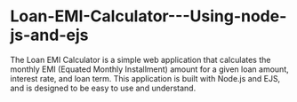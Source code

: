 # Loan-EMI-Calculator---Using-node-js-and-ejs
The Loan EMI Calculator is a simple web application that calculates the monthly EMI (Equated Monthly Installment) amount for a given loan amount, interest rate, and loan term. This application is built with Node.js and EJS, and is designed to be easy to use and understand.
